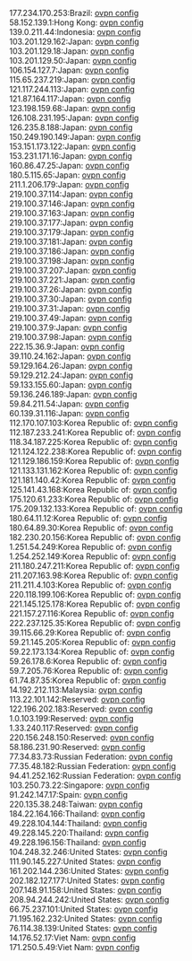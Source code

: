 177.234.170.253:Brazil: [ovpn config](vpn/177_234_170_253.ovpn)  
58.152.139.1:Hong Kong: [ovpn config](vpn/58_152_139_1.ovpn)  
139.0.211.44:Indonesia: [ovpn config](vpn/139_0_211_44.ovpn)  
103.201.129.162:Japan: [ovpn config](vpn/103_201_129_162.ovpn)  
103.201.129.18:Japan: [ovpn config](vpn/103_201_129_18.ovpn)  
103.201.129.50:Japan: [ovpn config](vpn/103_201_129_50.ovpn)  
106.154.127.7:Japan: [ovpn config](vpn/106_154_127_7.ovpn)  
115.65.237.219:Japan: [ovpn config](vpn/115_65_237_219.ovpn)  
121.117.244.113:Japan: [ovpn config](vpn/121_117_244_113.ovpn)  
121.87.164.117:Japan: [ovpn config](vpn/121_87_164_117.ovpn)  
123.198.159.68:Japan: [ovpn config](vpn/123_198_159_68.ovpn)  
126.108.231.195:Japan: [ovpn config](vpn/126_108_231_195.ovpn)  
126.235.8.188:Japan: [ovpn config](vpn/126_235_8_188.ovpn)  
150.249.190.149:Japan: [ovpn config](vpn/150_249_190_149.ovpn)  
153.151.173.122:Japan: [ovpn config](vpn/153_151_173_122.ovpn)  
153.231.171.16:Japan: [ovpn config](vpn/153_231_171_16.ovpn)  
160.86.47.25:Japan: [ovpn config](vpn/160_86_47_25.ovpn)  
180.5.115.65:Japan: [ovpn config](vpn/180_5_115_65.ovpn)  
211.1.206.179:Japan: [ovpn config](vpn/211_1_206_179.ovpn)  
219.100.37.114:Japan: [ovpn config](vpn/219_100_37_114.ovpn)  
219.100.37.146:Japan: [ovpn config](vpn/219_100_37_146.ovpn)  
219.100.37.163:Japan: [ovpn config](vpn/219_100_37_163.ovpn)  
219.100.37.177:Japan: [ovpn config](vpn/219_100_37_177.ovpn)  
219.100.37.179:Japan: [ovpn config](vpn/219_100_37_179.ovpn)  
219.100.37.181:Japan: [ovpn config](vpn/219_100_37_181.ovpn)  
219.100.37.186:Japan: [ovpn config](vpn/219_100_37_186.ovpn)  
219.100.37.198:Japan: [ovpn config](vpn/219_100_37_198.ovpn)  
219.100.37.207:Japan: [ovpn config](vpn/219_100_37_207.ovpn)  
219.100.37.221:Japan: [ovpn config](vpn/219_100_37_221.ovpn)  
219.100.37.26:Japan: [ovpn config](vpn/219_100_37_26.ovpn)  
219.100.37.30:Japan: [ovpn config](vpn/219_100_37_30.ovpn)  
219.100.37.31:Japan: [ovpn config](vpn/219_100_37_31.ovpn)  
219.100.37.49:Japan: [ovpn config](vpn/219_100_37_49.ovpn)  
219.100.37.9:Japan: [ovpn config](vpn/219_100_37_9.ovpn)  
219.100.37.98:Japan: [ovpn config](vpn/219_100_37_98.ovpn)  
222.15.36.9:Japan: [ovpn config](vpn/222_15_36_9.ovpn)  
39.110.24.162:Japan: [ovpn config](vpn/39_110_24_162.ovpn)  
59.129.164.26:Japan: [ovpn config](vpn/59_129_164_26.ovpn)  
59.129.212.24:Japan: [ovpn config](vpn/59_129_212_24.ovpn)  
59.133.155.60:Japan: [ovpn config](vpn/59_133_155_60.ovpn)  
59.136.246.189:Japan: [ovpn config](vpn/59_136_246_189.ovpn)  
59.84.211.54:Japan: [ovpn config](vpn/59_84_211_54.ovpn)  
60.139.31.116:Japan: [ovpn config](vpn/60_139_31_116.ovpn)  
112.170.107.103:Korea Republic of: [ovpn config](vpn/112_170_107_103.ovpn)  
112.187.233.241:Korea Republic of: [ovpn config](vpn/112_187_233_241.ovpn)  
118.34.187.225:Korea Republic of: [ovpn config](vpn/118_34_187_225.ovpn)  
121.124.122.238:Korea Republic of: [ovpn config](vpn/121_124_122_238.ovpn)  
121.129.186.159:Korea Republic of: [ovpn config](vpn/121_129_186_159.ovpn)  
121.133.131.162:Korea Republic of: [ovpn config](vpn/121_133_131_162.ovpn)  
121.181.140.42:Korea Republic of: [ovpn config](vpn/121_181_140_42.ovpn)  
125.141.43.168:Korea Republic of: [ovpn config](vpn/125_141_43_168.ovpn)  
175.120.61.233:Korea Republic of: [ovpn config](vpn/175_120_61_233.ovpn)  
175.209.132.133:Korea Republic of: [ovpn config](vpn/175_209_132_133.ovpn)  
180.64.11.12:Korea Republic of: [ovpn config](vpn/180_64_11_12.ovpn)  
180.64.89.30:Korea Republic of: [ovpn config](vpn/180_64_89_30.ovpn)  
182.230.20.156:Korea Republic of: [ovpn config](vpn/182_230_20_156.ovpn)  
1.251.54.249:Korea Republic of: [ovpn config](vpn/1_251_54_249.ovpn)  
1.254.252.149:Korea Republic of: [ovpn config](vpn/1_254_252_149.ovpn)  
211.180.247.211:Korea Republic of: [ovpn config](vpn/211_180_247_211.ovpn)  
211.207.163.98:Korea Republic of: [ovpn config](vpn/211_207_163_98.ovpn)  
211.211.4.103:Korea Republic of: [ovpn config](vpn/211_211_4_103.ovpn)  
220.118.199.106:Korea Republic of: [ovpn config](vpn/220_118_199_106.ovpn)  
221.145.125.178:Korea Republic of: [ovpn config](vpn/221_145_125_178.ovpn)  
221.157.27.116:Korea Republic of: [ovpn config](vpn/221_157_27_116.ovpn)  
222.237.125.35:Korea Republic of: [ovpn config](vpn/222_237_125_35.ovpn)  
39.115.66.29:Korea Republic of: [ovpn config](vpn/39_115_66_29.ovpn)  
59.21.145.205:Korea Republic of: [ovpn config](vpn/59_21_145_205.ovpn)  
59.22.173.134:Korea Republic of: [ovpn config](vpn/59_22_173_134.ovpn)  
59.26.178.6:Korea Republic of: [ovpn config](vpn/59_26_178_6.ovpn)  
59.7.205.76:Korea Republic of: [ovpn config](vpn/59_7_205_76.ovpn)  
61.74.87.35:Korea Republic of: [ovpn config](vpn/61_74_87_35.ovpn)  
14.192.212.113:Malaysia: [ovpn config](vpn/14_192_212_113.ovpn)  
113.22.101.142:Reserved: [ovpn config](vpn/113_22_101_142.ovpn)  
122.196.202.183:Reserved: [ovpn config](vpn/122_196_202_183.ovpn)  
1.0.103.199:Reserved: [ovpn config](vpn/1_0_103_199.ovpn)  
1.33.240.117:Reserved: [ovpn config](vpn/1_33_240_117.ovpn)  
220.156.248.150:Reserved: [ovpn config](vpn/220_156_248_150.ovpn)  
58.186.231.90:Reserved: [ovpn config](vpn/58_186_231_90.ovpn)  
77.34.83.73:Russian Federation: [ovpn config](vpn/77_34_83_73.ovpn)  
77.35.48.182:Russian Federation: [ovpn config](vpn/77_35_48_182.ovpn)  
94.41.252.162:Russian Federation: [ovpn config](vpn/94_41_252_162.ovpn)  
103.250.73.22:Singapore: [ovpn config](vpn/103_250_73_22.ovpn)  
91.242.147.17:Spain: [ovpn config](vpn/91_242_147_17.ovpn)  
220.135.38.248:Taiwan: [ovpn config](vpn/220_135_38_248.ovpn)  
184.22.164.166:Thailand: [ovpn config](vpn/184_22_164_166.ovpn)  
49.228.104.144:Thailand: [ovpn config](vpn/49_228_104_144.ovpn)  
49.228.145.220:Thailand: [ovpn config](vpn/49_228_145_220.ovpn)  
49.228.196.156:Thailand: [ovpn config](vpn/49_228_196_156.ovpn)  
104.248.32.246:United States: [ovpn config](vpn/104_248_32_246.ovpn)  
111.90.145.227:United States: [ovpn config](vpn/111_90_145_227.ovpn)  
161.202.144.236:United States: [ovpn config](vpn/161_202_144_236.ovpn)  
202.182.127.177:United States: [ovpn config](vpn/202_182_127_177.ovpn)  
207.148.91.158:United States: [ovpn config](vpn/207_148_91_158.ovpn)  
208.94.244.242:United States: [ovpn config](vpn/208_94_244_242.ovpn)  
66.75.237.101:United States: [ovpn config](vpn/66_75_237_101.ovpn)  
71.195.162.232:United States: [ovpn config](vpn/71_195_162_232.ovpn)  
76.114.38.139:United States: [ovpn config](vpn/76_114_38_139.ovpn)  
14.176.52.17:Viet Nam: [ovpn config](vpn/14_176_52_17.ovpn)  
171.250.5.49:Viet Nam: [ovpn config](vpn/171_250_5_49.ovpn)  
